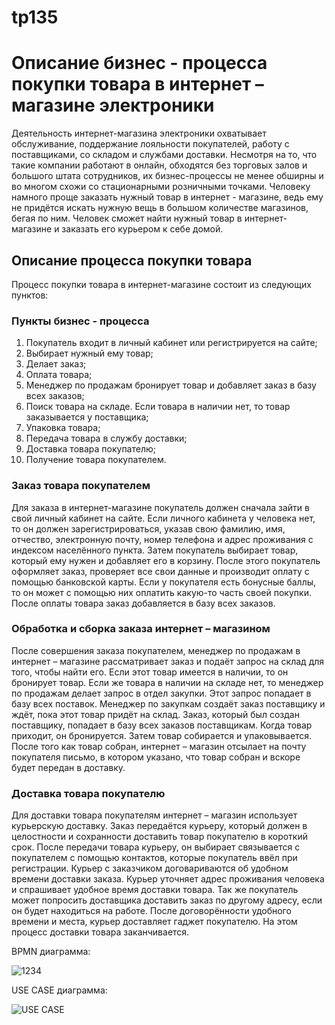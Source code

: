# tp135
# Описание бизнес - процесса покупки товара в интернет – магазине электроники


   Деятельность интернет-магазина электроники охватывает обслуживание, поддержание лояльности покупателей, работу с поставщиками, со складом и службами доставки. Несмотря на то, что такие компании работают в онлайн, обходятся без торговых залов и большого штата сотрудников, их бизнес-процессы не менее обширны и во многом схожи со стационарными розничными точками. Человеку намного проще заказать нужный товар в интернет - магазине, ведь ему не придётся искать нужную вещь в большом количестве магазинов, бегая по ним. Человек сможет найти нужный товар в интернет-магазине и заказать его курьером к себе домой.

## Описание процесса покупки товара 


Процесс покупки товара в интернет-магазине состоит из следующих пунктов:


### Пункты бизнес - процесса


1.	Покупатель входит в личный кабинет или регистрируется на сайте;
2.	Выбирает нужный ему товар;
3.	Делает заказ;
4.	Оплата товара;
5.	Менеджер по продажам бронирует товар и добавляет заказ в базу всех заказов;
6.	Поиск товара на складе. Если товара в наличии нет, то товар заказывается у поставщика;
7.	Упаковка товара;
8.	Передача товара в службу доставки;
9.	Доставка товара покупателю;
10. Получение товара покупателем.


### Заказ товара покупателем
   Для заказа в интернет-магазине покупатель должен сначала зайти в свой личный кабинет на сайте. Если личного кабинета у человека нет, то он должен зарегистрироваться, указав свою фамилию, имя, отчество, электронную почту, номер телефона и адрес проживания с индексом населённого пункта. Затем покупатель выбирает товар, который ему нужен и добавляет его в корзину. После этого покупатель оформляет заказ, проверяет все свои данные и производит оплату с помощью банковской карты. Если у покупателя есть бонусные баллы, то он может с помощью них оплатить какую-то часть своей покупки. После оплаты товара заказ добавляется в базу всех заказов.
   
### Обработка и сборка заказа интернет – магазином



   После совершения заказа покупателем, менеджер по продажам в интернет – магазине рассматривает заказ и подаёт запрос на склад для того, чтобы найти его. Если этот товар имеется в наличии, то он бронирует товар. Если же товара в наличии на складе нет, то менеджер по продажам делает запрос в отдел закупки. Этот запрос попадает в базу всех поставок. Менеджер по закупкам создаёт заказ поставщику и ждёт, пока этот товар придёт на склад. Заказ, который был создан поставщику, попадает в базу всех заказов поставщикам. Когда товар приходит, он бронируется. Затем товар собирается и упаковывается. После того как товар собран, интернет – магазин отсылает на почту покупателя письмо, в котором указано, что товар собран и вскоре будет передан в доставку.
 
### Доставка товара покупателю



   Для доставки товара покупателям интернет – магазин использует курьерскую доставку. Заказ передаётся курьеру, который должен в целостности и сохранности доставить товар покупателю в короткий срок. После передачи товара курьеру, он выбирает связывается с покупателем с помощью контактов, которые покупатель ввёл при регистрации. Курьер с заказчиком договариваются об удобном времени доставки заказа. Курьер уточняет адрес проживания человека и спрашивает удобное время доставки товара. Так же покупатель может попросить доставщика доставить заказ по другому адресу, если он будет находиться на работе. После договорённости удобного времени и места, курьер доставляет гаджет покупателю. На этом процесс доставки товара заканчивается.  
   
   BPMN диаграмма:
   
![1234](https://user-images.githubusercontent.com/105587878/195516435-ad3e22cf-2a35-4c2e-a6ec-3d71de58d838.png)

   USE CASE диаграмма:
   
![USE CASE](https://user-images.githubusercontent.com/105587878/198104475-c46c5906-6885-4038-ac40-f790ee4d14f7.png)

